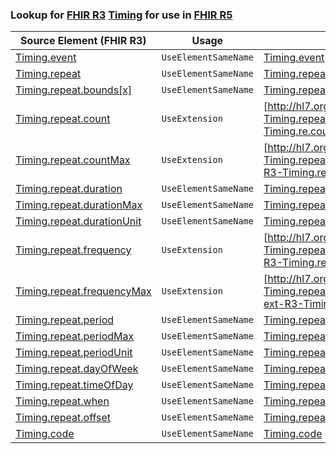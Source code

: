 ### Lookup for [FHIR R3](https://hl7.org/fhir/STU3/) [Timing](https://hl7.org/fhir/STU3/Timing.html) for use in [FHIR R5](https://hl7.org/fhir/R5/)

| Source Element (FHIR R3) | Usage | Target |
| -------------- | ----- | ------ |
| [Timing.event](https://hl7.org/fhir/STU3/Timing.html#resource) | `UseElementSameName` | [Timing.event](https://hl7.org/fhir/R5/Timing.html#resource) |
| [Timing.repeat](https://hl7.org/fhir/STU3/Timing.html#resource) | `UseElementSameName` | [Timing.repeat](https://hl7.org/fhir/R5/Timing.html#resource) |
| [Timing.repeat.bounds[x]](https://hl7.org/fhir/STU3/Timing.html#resource) | `UseElementSameName` | [Timing.repeat.bounds[x]](https://hl7.org/fhir/R5/Timing.html#resource) |
| [Timing.repeat.count](https://hl7.org/fhir/STU3/Timing.html#resource) | `UseExtension` | [http://hl7.org/fhir/3.0/StructureDefinition/extension-Timing.repeat.count](StructureDefinition-ext-R3-Timing.re.count.html) |
| [Timing.repeat.countMax](https://hl7.org/fhir/STU3/Timing.html#resource) | `UseExtension` | [http://hl7.org/fhir/3.0/StructureDefinition/extension-Timing.repeat.countMax](StructureDefinition-ext-R3-Timing.re.countMax.html) |
| [Timing.repeat.duration](https://hl7.org/fhir/STU3/Timing.html#resource) | `UseElementSameName` | [Timing.repeat.duration](https://hl7.org/fhir/R5/Timing.html#resource) |
| [Timing.repeat.durationMax](https://hl7.org/fhir/STU3/Timing.html#resource) | `UseElementSameName` | [Timing.repeat.durationMax](https://hl7.org/fhir/R5/Timing.html#resource) |
| [Timing.repeat.durationUnit](https://hl7.org/fhir/STU3/Timing.html#resource) | `UseElementSameName` | [Timing.repeat.durationUnit](https://hl7.org/fhir/R5/Timing.html#resource) |
| [Timing.repeat.frequency](https://hl7.org/fhir/STU3/Timing.html#resource) | `UseExtension` | [http://hl7.org/fhir/3.0/StructureDefinition/extension-Timing.repeat.frequency](StructureDefinition-ext-R3-Timing.re.frequency.html) |
| [Timing.repeat.frequencyMax](https://hl7.org/fhir/STU3/Timing.html#resource) | `UseExtension` | [http://hl7.org/fhir/3.0/StructureDefinition/extension-Timing.repeat.frequencyMax](StructureDefinition-ext-R3-Timing.re.frequencyMax.html) |
| [Timing.repeat.period](https://hl7.org/fhir/STU3/Timing.html#resource) | `UseElementSameName` | [Timing.repeat.period](https://hl7.org/fhir/R5/Timing.html#resource) |
| [Timing.repeat.periodMax](https://hl7.org/fhir/STU3/Timing.html#resource) | `UseElementSameName` | [Timing.repeat.periodMax](https://hl7.org/fhir/R5/Timing.html#resource) |
| [Timing.repeat.periodUnit](https://hl7.org/fhir/STU3/Timing.html#resource) | `UseElementSameName` | [Timing.repeat.periodUnit](https://hl7.org/fhir/R5/Timing.html#resource) |
| [Timing.repeat.dayOfWeek](https://hl7.org/fhir/STU3/Timing.html#resource) | `UseElementSameName` | [Timing.repeat.dayOfWeek](https://hl7.org/fhir/R5/Timing.html#resource) |
| [Timing.repeat.timeOfDay](https://hl7.org/fhir/STU3/Timing.html#resource) | `UseElementSameName` | [Timing.repeat.timeOfDay](https://hl7.org/fhir/R5/Timing.html#resource) |
| [Timing.repeat.when](https://hl7.org/fhir/STU3/Timing.html#resource) | `UseElementSameName` | [Timing.repeat.when](https://hl7.org/fhir/R5/Timing.html#resource) |
| [Timing.repeat.offset](https://hl7.org/fhir/STU3/Timing.html#resource) | `UseElementSameName` | [Timing.repeat.offset](https://hl7.org/fhir/R5/Timing.html#resource) |
| [Timing.code](https://hl7.org/fhir/STU3/Timing.html#resource) | `UseElementSameName` | [Timing.code](https://hl7.org/fhir/R5/Timing.html#resource) |
